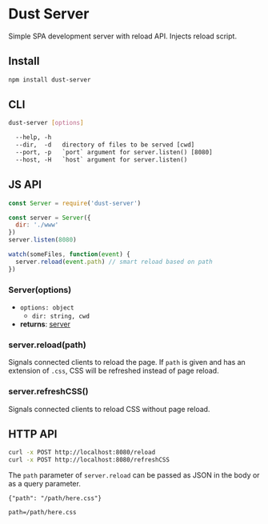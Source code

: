# Dust Server

Simple SPA development server with reload API. Injects reload script.

## Install

```sh
npm install dust-server
```

## CLI

```sh
dust-server [options]
```

```txt
  --help, -h
  --dir,  -d   directory of files to be served [cwd]
  --port, -p   `port` argument for server.listen() [8080]
  --host, -H   `host` argument for server.listen()
```

## JS API

```javascript
const Server = require('dust-server')

const server = Server({
  dir: './www'
})
server.listen(8080)

watch(someFiles, function(event) {
  server.reload(event.path) // smart reload based on path
})
```

### Server(options)
- `options: object`
  - `dir: string, cwd`
- **returns**: [server](https://nodejs.org/api/http.html#http_class_http_server)

### server.reload(path)
Signals connected clients to reload the page. If `path` is given and has an extension of `.css`, CSS will be refreshed instead of page reload.

### server.refreshCSS()
Signals connected clients to reload CSS without page reload.

## HTTP API

```sh
curl -x POST http://localhost:8080/reload
curl -x POST http://localhost:8080/refreshCSS
```

The `path` parameter of `server.reload` can be passed as JSON in the body or as a query parameter.

`{"path": "/path/here.css"}`

`path=/path/here.css`

